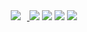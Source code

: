 

<div>
 <span> <a href="https://sena-22.github.io/">
<img 
   src="http://img.shields.io/badge/-Blog-47266E?style=flat&logoColor=white&link=https://sena-22.github.io"
   style="height : auto; margin-left : 10px; margin-right : 10px;"/>
 </a>
 </span>
 <span> <img src="https://img.shields.io/badge/html5-E34F26?style=flat&logo=html5&logoColor=white">  </span>
 <span>  <img src="https://img.shields.io/badge/css-1572B6?style=flat&logo=css3&logoColor=white"> </span>
 <span>   <img src="https://img.shields.io/badge/javascript-F7DF1E?style=flat&logo=javascript&logoColor=black"> </span>
 <span>  <img src="https://img.shields.io/badge/react-61DAFB?style=flat&logo=react&logoColor=black"> </span>
 </div>
<br />
<div >
<!-- <img src="https://github-readme-stats.vercel.app/api/top-langs/?username=sena-22&layout=compact&theme=nightowl"> -->
<!-- <img src="https://github-readme-stats.vercel.app/api?username=sena-22&theme=material-palenight&show_icons=true"> -->
</div> 

